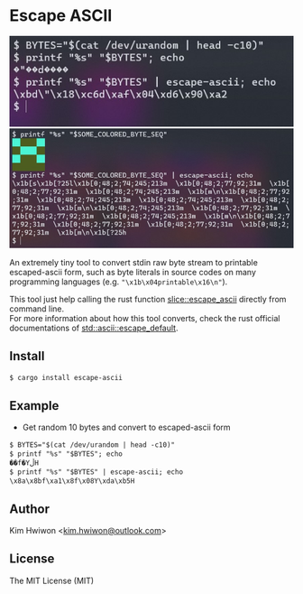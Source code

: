 # Escape ASCII

![binary-example-0.png](https://raw.githubusercontent.com/snoopy3476/escape-ascii/main/assets/binary-example-0.jpg)
![binary-example-1.png](https://raw.githubusercontent.com/snoopy3476/escape-ascii/main/assets/binary-example-1.jpg)

An extremely tiny tool to convert stdin raw byte stream to printable escaped-ascii form, such as byte literals in source codes on many programming languages (e.g. `"\x1b\x04printable\x16\n"`).

This tool just help calling the rust function [slice::escape_ascii](https://doc.rust-lang.org/std/primitive.u8.html#method.escape_ascii) directly from command line.  
For more information about how this tool converts, check the rust official documentations of [std::ascii::escape_default](https://doc.rust-lang.org/std/ascii/fn.escape_default.html).



## Install

```shell
$ cargo install escape-ascii
```



## Example

- Get random 10 bytes and convert to escaped-ascii form
```shell
$ BYTES="$(cat /dev/urandom | head -c10)"
$ printf "%s" "$BYTES"; echo
��f�YڵH
$ printf "%s" "$BYTES" | escape-ascii; echo
\x8a\x8bf\xa1\x8f\x08Y\xda\xb5H
```



## Author
Kim Hwiwon \<kim.hwiwon@outlook.com\>



## License
The MIT License (MIT)
